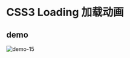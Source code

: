 # CSS3 Loading 加载动画

## demo

![demo-15](https://github.com/vxhly/web-demo/blob/master/demo-15/images/demo-15.png)

